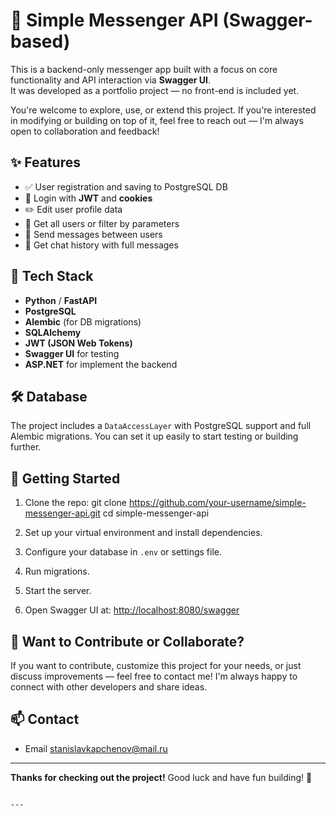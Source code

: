 # 📩 Simple Messenger API (Swagger-based)

This is a backend-only messenger app built with a focus on core functionality and API interaction via **Swagger UI**.  
It was developed as a portfolio project — no front-end is included yet.

You're welcome to explore, use, or extend this project. If you're interested in modifying or building on top of it, feel free to reach out — I'm always open to collaboration and feedback!

## ✨ Features

- ✅ User registration and saving to PostgreSQL DB
- 🔐 Login with **JWT** and **cookies**
- ✏️ Edit user profile data
- 🔎 Get all users or filter by parameters
- 💬 Send messages between users
- 📂 Get chat history with full messages

## 🧩 Tech Stack

- **Python** / **FastAPI**
- **PostgreSQL**
- **Alembic** (for DB migrations)
- **SQLAlchemy**
- **JWT (JSON Web Tokens)**
- **Swagger UI** for testing
- **ASP.NET** for implement the backend

## 🛠️ Database

The project includes a `DataAccessLayer` with PostgreSQL support and full Alembic migrations. You can set it up easily to start testing or building further.

## 🚀 Getting Started

1. Clone the repo:
   git clone https://github.com/your-username/simple-messenger-api.git
   cd simple-messenger-api

2. Set up your virtual environment and install dependencies.

3. Configure your database in `.env` or settings file.

4. Run migrations.

5. Start the server.

6. Open Swagger UI at:
   [http://localhost:8080/swagger](http://localhost:8080/swagger)

## 🤝 Want to Contribute or Collaborate?

If you want to contribute, customize this project for your needs, or just discuss improvements — feel free to contact me! I'm always happy to connect with other developers and share ideas.

## 📫 Contact

* Email stanislavkapchenov@mail.ru

---

**Thanks for checking out the project!**
Good luck and have fun building! 🚀

```

---
